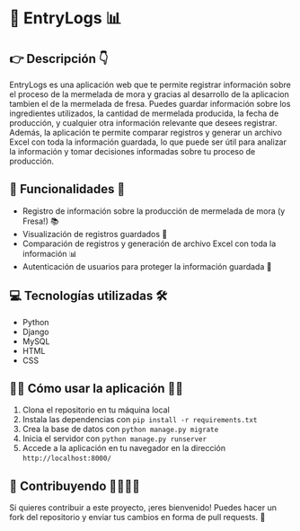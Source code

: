 # 📑 EntryLogs 📊

## 👉 Descripción 👇
EntryLogs es una aplicación web que te permite registrar información sobre el proceso de la mermelada de mora y gracias al desarrollo de la aplicacion tambien el de la mermelada de fresa. Puedes guardar información sobre los ingredientes utilizados, la cantidad de mermelada producida, la fecha de producción, y cualquier otra información relevante que desees registrar.
Además, la aplicación te permite comparar registros y generar un archivo Excel con toda la información guardada, lo que puede ser útil para analizar la información y tomar decisiones informadas sobre tu proceso de producción.

## 📎 Funcionalidades 📎
- Registro de información sobre la producción de mermelada de mora (y Fresa!) 📚 
- Visualización de registros guardados 📑
- Comparación de registros y generación de archivo Excel con toda la información 📊
- Autenticación de usuarios para proteger la información guardada 🔐

## 💻 Tecnologías utilizadas 🛠
- Python
- Django
- MySQL
- HTML
- CSS

## 🧑‍💻 Cómo usar la aplicación 👩‍💻
1. Clona el repositorio en tu máquina local
2. Instala las dependencias con `pip install -r requirements.txt`
3. Crea la base de datos con `python manage.py migrate`
4. Inicia el servidor con `python manage.py runserver`
5. Accede a la aplicación en tu navegador en la dirección `http://localhost:8000/`

## 🚀 Contribuyendo 👨‍👩‍👧‍👦
Si quieres contribuir a este proyecto, ¡eres bienvenido! Puedes hacer un fork del repositorio y enviar tus cambios en forma de pull requests. 🤝
